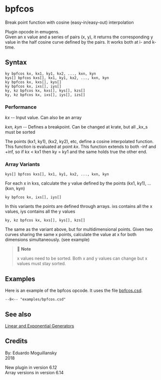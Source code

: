 <!--
id:bpfcos
category:Signal Generators:Linear and Exponential Generators
-->
# bpfcos
Break point function with cosine (easy-in/easy-out) interpolation

Plugin opcode in emugens.  
Given an x value and a series of pairs (x, y), it returns the corresponding y value in the half cosine curve defined by the pairs. It works both at i- and k- time.

## Syntax
```csound-orc
ky bpfcos kx, kx1, ky1, kx2, ..., kxn, kyn
kys[] bpfcos kxs[], kx1, ky1, kx2, ..., kxn, kyn
ky bpfcos kx, kxs[], kys[]
ky bpfcos kx, ixs[], iys[]
ky, kz bpfcos kx, kxs[], kys[], kzs[]
ky, kz bpfcos kx, ixs[], iys[], izs[]
```

### Performance
_kx_ -- Input value. Can also be an array

_kxn, kyn_ -- Defines a breakpoint. Can be changed at krate, but all _kx_s must be sorted

The points (kx1, ky1), (kx2, ky2), etc, define a cosine interpolated function. This function is evaluated at point _kx_. This function extends to both -inf and +inf, so if kx < kx1 then ky = ky1 and the same holds true the other end.

### Array Variants  
``` csound-orc
kys[] bpfcos kxs[], kx1, ky1, kx2, ..., kxn, kyn
```
For each x in kxs, calculate the y value defined by the points (kx1, ky1), ... (kxn, kyn)

``` csound-orc
ky bpfcos kx, ixs[], iys[]
```
In this variants the points are defined through arrays. ixs contains all the x values, iys contains all the y values

``` csound-orc
ky, kz bpfcos kx, kxs[], kys[], kzs[]
```
The same as the variant above, but for multidimensional points. Given two curves sharing the same x points, calculate the value at x for both dimensions simultaneously. (see example)

> :memo: **Note**
> 
>  x values need to be sorted. Both x and y values can change but x values must stay sorted.

## Examples
Here is an example of the bpfcos opcode. It uses the file [bpfcos.csd](../../examples/bpfcos.csd).
``` csound-orc title="Example of the bpfcos opcode." linenums="1"
--8<-- "examples/bpfcos.csd"
```

## See also
[Linear and Exponential Generators](../../siggen/lineexp)

## Credits
By: Eduardo Moguillansky  
2018
  
New plugin in version 6.12  
Array versions in version 6.14
